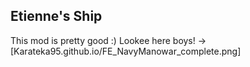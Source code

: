 ## Etienne's Ship
This mod is pretty good :)
Lookee here boys! -> [Karateka95.github.io/FE_NavyManowar_complete.png]
